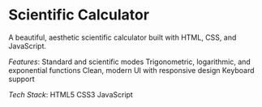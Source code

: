 # Scientific Calculator
A beautiful, aesthetic scientific calculator built with HTML, CSS, and JavaScript.

*Features*:
Standard and scientific modes
Trigonometric, logarithmic, and exponential functions
Clean, modern UI with responsive design
Keyboard support

*Tech Stack*:
HTML5
CSS3
JavaScript
